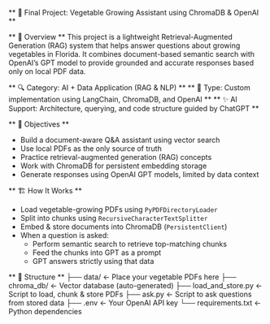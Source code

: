 ** 🥬 Final Project: Vegetable Growing Assistant using ChromaDB & OpenAI **

** 📌 Overview  **
This project is a lightweight Retrieval-Augmented Generation (RAG) system that helps answer questions about growing vegetables in Florida. It combines document-based semantic search with OpenAI’s GPT model to provide grounded and accurate responses based only on local PDF data.

** 🔍 Category: AI + Data Application (RAG & NLP) **
** 📖 Type: Custom implementation using LangChain, ChromaDB, and OpenAI  **
** ✨ AI Support: Architecture, querying, and code structure guided by ChatGPT **  

** 🎯 Objectives  **
- Build a document-aware Q&A assistant using vector search  
- Use local PDFs as the only source of truth  
- Practice retrieval-augmented generation (RAG) concepts  
- Work with ChromaDB for persistent embedding storage  
- Generate responses using OpenAI GPT models, limited by data context  

** 🏗️ How It Works  **
- Load vegetable-growing PDFs using `PyPDFDirectoryLoader`  
- Split into chunks using `RecursiveCharacterTextSplitter`  
- Embed & store documents into ChromaDB (`PersistentClient`)  
- When a question is asked:
  - Perform semantic search to retrieve top-matching chunks  
  - Feed the chunks into GPT as a prompt  
  - GPT answers strictly using that data  

** 📁 Structure  **
├── data/ ← Place your vegetable PDFs here
├── chroma_db/ ← Vector database (auto-generated)
├── load_and_store.py ← Script to load, chunk & store PDFs
├── ask.py ← Script to ask questions from stored data
├── .env ← Your OpenAI API key
└── requirements.txt ← Python dependencies
